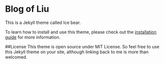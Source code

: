 # Blog of Liu
This is a Jekyll theme called Ice bear.

To learn how to install and use this theme, please check out the [installation guide](http://kongsong.me/blog/ice-bear-jekyll-theme/) for more information.

##License
This theme is open source under MIT License. So feel free to use this Jekyll theme on your site, although linking back to me is more than welcomed.